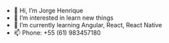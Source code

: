 - 👋 Hi, I’m Jorge Henrique
- 👀 I’m interested in learn new things
- 🌱 I’m currently learning Angular, React, React Native
- 📫 Phone: +55 (61) 983457180
